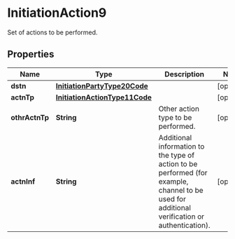 

# InitiationAction9

Set of actions to be performed.
## Properties

Name | Type | Description | Notes
------------ | ------------- | ------------- | -------------
**dstn** | [**InitiationPartyType20Code**](InitiationPartyType20Code.md) |  |  [optional]
**actnTp** | [**InitiationActionType11Code**](InitiationActionType11Code.md) |  |  [optional]
**othrActnTp** | **String** | Other action type to be performed. |  [optional]
**actnInf** | **String** | Additional information to the type of action to be performed (for example, channel to be used for additional verification or authentication). |  [optional]



